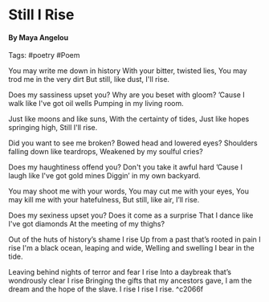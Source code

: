 # Still I Rise 
#### By Maya Angelou 

Tags: #poetry #Poem 

You may write me down in history
With your bitter, twisted lies,
You may trod me in the very dirt
But still, like dust, I'll rise.

Does my sassiness upset you?
Why are you beset with gloom?
’Cause I walk like I've got oil wells
Pumping in my living room.

Just like moons and like suns,
With the certainty of tides,
Just like hopes springing high,
Still I'll rise.

Did you want to see me broken?
Bowed head and lowered eyes?
Shoulders falling down like teardrops,
Weakened by my soulful cries?

Does my haughtiness offend you?
Don't you take it awful hard
’Cause I laugh like I've got gold mines
Diggin’ in my own backyard.

You may shoot me with your words,
You may cut me with your eyes,
You may kill me with your hatefulness,
But still, like air, I’ll rise.

Does my sexiness upset you?
Does it come as a surprise
That I dance like I've got diamonds
At the meeting of my thighs?

Out of the huts of history’s shame
I rise
Up from a past that’s rooted in pain
I rise
I'm a black ocean, leaping and wide,
Welling and swelling I bear in the tide.

Leaving behind nights of terror and fear
I rise
Into a daybreak that’s wondrously clear
I rise
Bringing the gifts that my ancestors gave,
I am the dream and the hope of the slave.
I rise
I rise
I rise.  ^c2066f